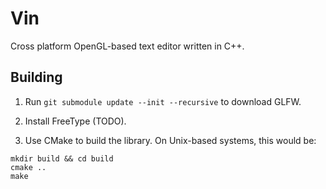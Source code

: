 # Vin

Cross platform OpenGL-based text editor written in C++.

## Building

1. Run `git submodule update --init --recursive` to download GLFW.

2. Install FreeType (TODO).

3. Use CMake to build the library. On Unix-based systems, this would be:
```
mkdir build && cd build
cmake ..
make
```
